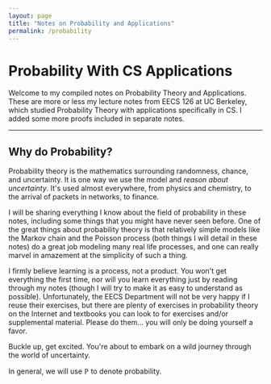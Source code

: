 ```yaml
---
layout: page
title: "Notes on Probability and Applications"
permalink: /probability
---
```


# Probability With CS Applications
Welcome to my compiled notes on Probability Theory and Applications. These are more or less my lecture notes from EECS 126 at UC Berkeley, which studied Probability Theory with applications specifically in CS. I added some more proofs included in separate notes.

___

## Why do Probability? ##

Probability theory is the mathematics surrounding randomness, chance, and uncertainty. It is one way we use the model and *reason about uncertainty*. It's used almost everywhere, from physics and chemistry, to the arrival of packets in networks, to finance.

I will be sharing everything I know about the field of probability in these notes, including some things that you might have never seen before. One of the great things about probability theory is that relatively simple models like the Markov chain and the Poisson process (both things I will detail in these notes) do a great job modeling many real life processes, and one can really marvel in amazement at the simplicity of such a thing.

I firmly believe learning is a process, not a product. You won't get everything the first time, nor will you learn everything just by reading through my notes (though I will try to make it as easy to understand as possible). Unfortunately, the EECS Department will not be very happy if I reuse their exercises, but there are plenty of exercises in probability theory on the Internet and textbooks you can look to for exercises and/or supplemental material. Please do them... you will only be doing yourself a favor.

Buckle up, get excited. You're about to embark on a wild journey through the world of uncertainty.

In general, we will use $\mathbb{P}$ to denote probability.